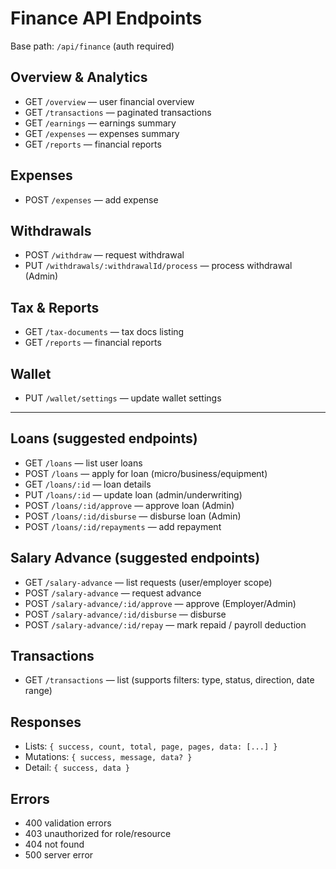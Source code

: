 # Finance API Endpoints

Base path: `/api/finance` (auth required)

## Overview & Analytics
- GET `/overview` — user financial overview
- GET `/transactions` — paginated transactions
- GET `/earnings` — earnings summary
- GET `/expenses` — expenses summary
- GET `/reports` — financial reports

## Expenses
- POST `/expenses` — add expense

## Withdrawals
- POST `/withdraw` — request withdrawal
- PUT `/withdrawals/:withdrawalId/process` — process withdrawal (Admin)

## Tax & Reports
- GET `/tax-documents` — tax docs listing
- GET `/reports` — financial reports

## Wallet
- PUT `/wallet/settings` — update wallet settings

---

## Loans (suggested endpoints)
- GET `/loans` — list user loans
- POST `/loans` — apply for loan (micro/business/equipment)
- GET `/loans/:id` — loan details
- PUT `/loans/:id` — update loan (admin/underwriting)
- POST `/loans/:id/approve` — approve loan (Admin)
- POST `/loans/:id/disburse` — disburse loan (Admin)
- POST `/loans/:id/repayments` — add repayment

## Salary Advance (suggested endpoints)
- GET `/salary-advance` — list requests (user/employer scope)
- POST `/salary-advance` — request advance
- POST `/salary-advance/:id/approve` — approve (Employer/Admin)
- POST `/salary-advance/:id/disburse` — disburse
- POST `/salary-advance/:id/repay` — mark repaid / payroll deduction

## Transactions
- GET `/transactions` — list (supports filters: type, status, direction, date range)

## Responses
- Lists: `{ success, count, total, page, pages, data: [...] }`
- Mutations: `{ success, message, data? }`
- Detail: `{ success, data }`

## Errors
- 400 validation errors
- 403 unauthorized for role/resource
- 404 not found
- 500 server error
